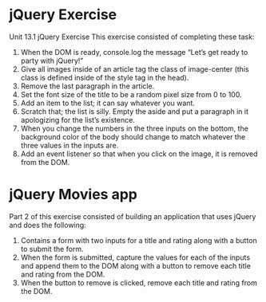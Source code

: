 # jQuery Exercise
Unit 13.1 jQuery Exercise
This exercise consisted of completing these task:

1) When the DOM is ready, console.log the message “Let’s get ready to party with jQuery!”
2) Give all images inside of an article tag the class of image-center (this class is defined inside of the style tag in the head).
3) Remove the last paragraph in the article.
4) Set the font size of the title to be a random pixel size from 0 to 100.
5) Add an item to the list; it can say whatever you want.
6) Scratch that; the list is silly. Empty the aside and put a paragraph in it apologizing for the list’s existence.
7) When you change the numbers in the three inputs on the bottom, the background color of the body should change to match whatever the three values in the inputs are.
8) Add an event listener so that when you click on the image, it is removed from the DOM.

# jQuery Movies app
Part 2 of this exercise consisted of building an application that uses jQuery and does the following:
1) Contains a form with two inputs for a title and rating along with a button to submit the form.
2) When the form is submitted, capture the values for each of the inputs and append them to the DOM along with a button to remove each title and rating from the DOM.
3) When the button to remove is clicked, remove each title and rating from the DOM. 
